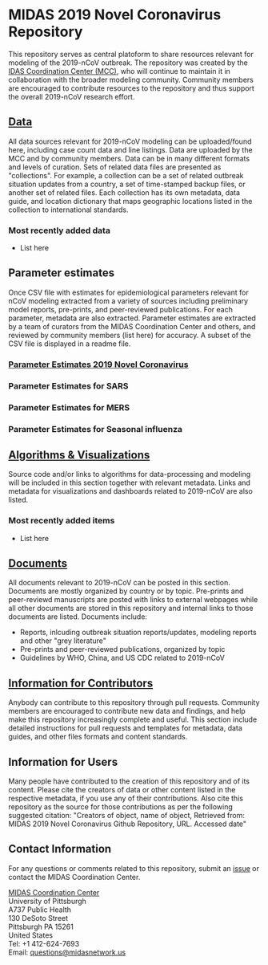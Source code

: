 # MIDAS 2019 Novel Coronavirus Repository
This repository serves as central platoform to share resources relevant for modeling of the 2019-nCoV outbreak. The repository was created by the [IDAS Coordination Center (MCC)](https://midasnetwork.us/mcc/), who will continue to maintain it in collaboration with the broader modeling community. Community members are encouraged to contribute resources to the repository and thus support the overall 2019-nCoV research effort. 

## [Data](https://github.com/midas-network/2019-ncov/wiki/Data)
All data sources relevant for 2019-nCoV modeling can be uploaded/found here, including case count data and line listings. Data are uploaded by the MCC and by community members. Data can be in many different formats and levels of curation. Sets of related data files are presented as "collections". For example, a collection can be a set of related outbreak situation updates from a country, a set of time-stamped backup files, or another set of related files. Each collection has its own metadata, data guide, and location dictionary that maps geographic locations listed in the collection to international standards.

### Most recently added data
* List here

## Parameter estimates
Once CSV file with estimates for epidemiological parameters relevant for nCoV modeling extracted from a variety of sources including preliminary model reports, pre-prints, and peer-reviewed publications. For each parameter, metadata are also extracted. Parameter estimates are extracted by a team of curators from the MIDAS Coordination Center and others, and reviewed by community members (list here) for accuracy. A subset of the CSV file is displayed in a readme file.

### [Parameter Estimates 2019 Novel Coronavirus](https://github.com/midas-network/2019-ncov/tree/master/parameter_estimates/2019_novel_coronavirus)

### Parameter Estimates for SARS
### Parameter Estimates for MERS
### Parameter Estimates for Seasonal influenza

## [Algorithms & Visualizations](https://github.com/midas-network/2019-ncov/wiki/Algorithms-&-Visualizations)
Source code and/or links to algorithms for data-processing and modeling will be included in this section together with relevant metadata. Links and metadata for visualizations and dashboards related to 2019-nCoV are also listed. 

### Most recently added items
* List here

## [Documents](https://github.com/midas-network/2019-ncov/wiki/Documents)
All documents relevant to 2019-nCoV can be posted in this section. Documents are mostly organized by country or by topic. Pre-prints and peer-reviewd manuscripts are posted with links to external webpages while all other documents are stored in this repository and internal links to those documents are listed. Documents include:
* Reports, inlcuding outbreak situation reports/updates, modeling reports and other "grey literature"
* Pre-prints and peer-reviewed publications, organized by topic
* Guidelines by WHO, China, and US CDC related to 2019-nCoV

## [Information for Contributors](https://github.com/midas-network/2019-ncov/wiki/Information-for-Contributors)
Anybody can contribute to this repository through pull requests. Community members are encouraged to contribute new data and findings, and help make this repository increasingly complete and useful. This section include detailed instructions for pull requests and templates for metadata, data guides, and other files formats and content standards. 

## Information for Users
Many people have contributed to the creation of this repository and of its content. Please cite the creators of data or other content listed in the respective metadata, if you use any of their contributions. Also cite this repository as the source for those contributions as per the following suggested citation: "Creators of object, name of object, Retrieved from: MIDAS 2019 Novel Coronavirus Github Repository, URL. Accessed date"

## Contact Information
For any questions or comments related to this repository, submit an [issue](https://github.com/midas-network/2019-ncov/issues) or contact the MIDAS Coordination Center. 

[MIDAS Coordination Center](https://midasnetwork.us/mcc/)  
University of Pittsburgh  
A737 Public Health  
130 DeSoto Street  
Pittsburgh PA 15261  
United States  
Tel: +1 412-624-7693  
Email: questions@midasnetwork.us


